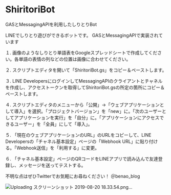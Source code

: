 # ShiritoriBot
GASとMessagingAPIを利用したしりとりBot

LINEでしりとり遊びができるボットです。 GASとMessagingAPIで実装されています

１. 画像のようなしりとり単語表をGoogleスプレッドシートで作成してください。各単語の表情の列などの位置は画像に合わせてください。 

２. スクリプトエディタを開いて「ShiritoriBot.gs」をコピー＆ペーストします。 

３. LINE DevelopersにログインしてMessagingAPIのクライアントとチャネルを作成し、アクセストークンを取得してShiritoriBot.gsの所定の箇所にコピー＆ペーストします。 

４. スクリプトエディタのメニューから「公開」→「ウェブアプリケーションとして導入」を選択。「プロジェクトバージョン」を「new」に。「次のユーザーとしてアプリケーションを実行」を「自分」に。「アプリケーションにアクセスできるユーザー」を「全員」にして「導入」。

５. 「現在のウェブアプリケーションのURL」のURLをコピーして、LINE Developersの「チャネル基本設定」ページの「Webhook URL」に貼り付ける。「Webhook送信」を「利用する」に変更。

６. 「チャネル基本設定」ページのQRコードをLINEアプリで読み込んで友達登録し、メッセージを送ってテストする。

不明な点はぜひTwitterでお気軽にお尋ねください！ ＠benao_blog

![Uploading スクリーンショット 2019-08-20 18.33.54.png…](https://user-images.githubusercontent.com/51358770/63336178-aa789880-c379-11e9-8a04-16d69d95b3f3.png)
